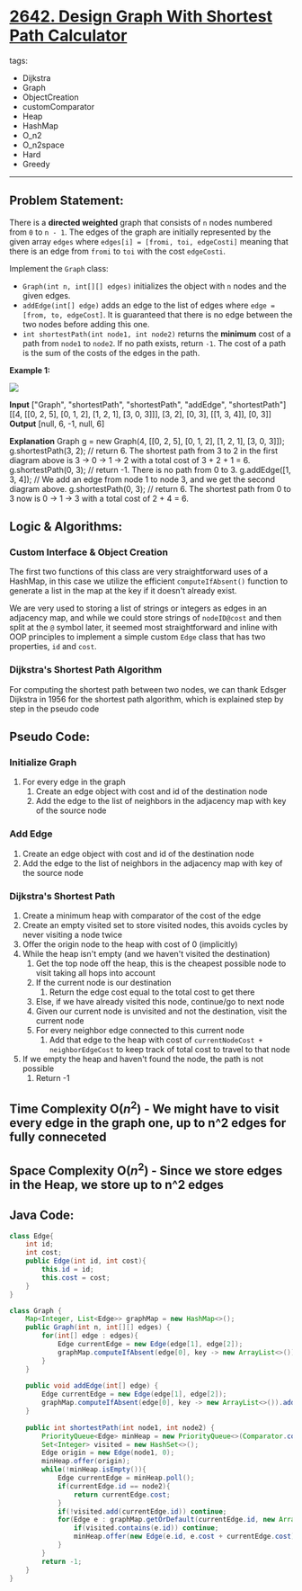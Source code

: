 # [2642. Design Graph With Shortest Path Calculator](https://leetcode.com/problems/design-graph-with-shortest-path-calculator/description/)
tags:
  - Dijkstra
  - Graph
  - ObjectCreation
  - customComparator
  - Heap
  - HashMap
  - O_n2
  - O_n2space
  - Hard
  - Greedy
---
## Problem Statement: 

There is a **directed weighted** graph that consists of `n` nodes numbered from `0` to `n - 1`. The edges of the graph are initially represented by the given array `edges` where `edges[i] = [fromi, toi, edgeCosti]` meaning that there is an edge from `fromi` to `toi` with the cost `edgeCosti`.

Implement the `Graph` class:

- `Graph(int n, int[][] edges)` initializes the object with `n` nodes and the given edges.
- `addEdge(int[] edge)` adds an edge to the list of edges where `edge = [from, to, edgeCost]`. It is guaranteed that there is no edge between the two nodes before adding this one.
- `int shortestPath(int node1, int node2)` returns the **minimum** cost of a path from `node1` to `node2`. If no path exists, return `-1`. The cost of a path is the sum of the costs of the edges in the path.

**Example 1:**

![](https://assets.leetcode.com/uploads/2023/01/11/graph3drawio-2.png)

**Input**
["Graph", "shortestPath", "shortestPath", "addEdge", "shortestPath"]
[[4, [[0, 2, 5], [0, 1, 2], [1, 2, 1], [3, 0, 3]]], [3, 2], [0, 3], [[1, 3, 4]], [0, 3]]
**Output**
[null, 6, -1, null, 6]

**Explanation**
Graph g = new Graph(4, [[0, 2, 5], [0, 1, 2], [1, 2, 1], [3, 0, 3]]);
g.shortestPath(3, 2); // return 6. The shortest path from 3 to 2 in the first diagram above is 3 -> 0 -> 1 -> 2 with a total cost of 3 + 2 + 1 = 6.
g.shortestPath(0, 3); // return -1. There is no path from 0 to 3.
g.addEdge([1, 3, 4]); // We add an edge from node 1 to node 3, and we get the second diagram above.
g.shortestPath(0, 3); // return 6. The shortest path from 0 to 3 now is 0 -> 1 -> 3 with a total cost of 2 + 4 = 6.

## Logic & Algorithms:

### Custom Interface & Object Creation

The first two functions of this class are very straightforward uses of a HashMap, in this case we utilize the efficient `computeIfAbsent()` function to generate a list in the map at the key if it doesn't already exist. 

We are very used to storing a list of strings or integers as edges in an adjacency map, and while we could store strings of `nodeID@cost` and then split at the `@` symbol later, it seemed most straightforward and inline with OOP principles to implement a simple custom `Edge` class that has two properties, `id` and `cost`. 

### Dijkstra's Shortest Path Algorithm

For computing the shortest path between two nodes, we can thank Edsger Dijkstra in 1956 for the shortest path algorithm, which is explained step by step in the pseudo code


## Pseudo Code:

### Initialize Graph

1. For every edge in the graph
	1. Create an edge object with cost and id of the destination node
	2. Add the edge to the list of neighbors in the adjacency map with key of the source node
### Add Edge

1. Create an edge object with cost and id of the destination node
2. Add the edge to the list of neighbors in the adjacency map with key of the source node

### Dijkstra's Shortest Path

1. Create a minimum heap with comparator of the cost of the edge
2. Create an empty visited set to store visited nodes, this avoids cycles by never visiting a node twice
3. Offer the origin node to the heap with cost of 0 (implicitly)
4. While the heap isn't empty (and we haven't visited the destination)
	1. Get the top node off the heap, this is the cheapest possible node to visit taking all hops into account
	2. If the current node is our destination
		1. Return the edge cost equal to the total cost to get there
	3. Else, if we have already visited this node, continue/go to next node
	4. Given our current node is unvisited and not the destination, visit the current node
	5. For every neighbor edge connected to this current node
		1. Add that edge to the heap with cost of  `currentNodeCost + neighborEdgeCost` to keep track of total cost to travel to that node
5. If we empty the heap and haven't found the node, the path is not possible 
	1. Return -1
## Time Complexity O($n^2$) - We might have to visit every edge in the graph one, up to n^2 edges for fully conneceted
## Space Complexity O($n^2$) - Since we store edges in the Heap, we store up to n^2 edges
## Java Code:

```java
class Edge{
    int id;
    int cost;
    public Edge(int id, int cost){
        this.id = id;
        this.cost = cost;
    }
}

class Graph {
    Map<Integer, List<Edge>> graphMap = new HashMap<>();
    public Graph(int n, int[][] edges) {    
        for(int[] edge : edges){
            Edge currentEdge = new Edge(edge[1], edge[2]);
            graphMap.computeIfAbsent(edge[0], key -> new ArrayList<>()).add(currentEdge);
        }
    }
    
    public void addEdge(int[] edge) {
        Edge currentEdge = new Edge(edge[1], edge[2]);
        graphMap.computeIfAbsent(edge[0], key -> new ArrayList<>()).add(currentEdge);
    }
    
    public int shortestPath(int node1, int node2) {
        PriorityQueue<Edge> minHeap = new PriorityQueue<>(Comparator.comparingInt(a -> a.cost));
        Set<Integer> visited = new HashSet<>();
        Edge origin = new Edge(node1, 0);
        minHeap.offer(origin);
        while(!minHeap.isEmpty()){
            Edge currentEdge = minHeap.poll();
            if(currentEdge.id == node2){
                return currentEdge.cost; 
            }
            if(!visited.add(currentEdge.id)) continue;
            for(Edge e : graphMap.getOrDefault(currentEdge.id, new ArrayList<>())){
                if(visited.contains(e.id)) continue;
                minHeap.offer(new Edge(e.id, e.cost + currentEdge.cost));
            }
        }
        return -1;
    }
}
```

